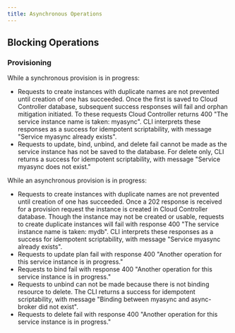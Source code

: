 ```yaml
---
title: Asynchronous Operations
---
```


## <a id='blocking'></a>Blocking Operations ##

### Provisioning ###

While a synchronous provision is in progress:
- Requests to create instances with duplicate names are not prevented until creation of one has succeeded. Once the first is saved to Cloud Controller database, subsequent success responses will fail and orphan mitigation initiated. To these requests Cloud Controller returns 400 "The service instance name is taken: myasync". CLI interprets these responses as a success for idempotent scriptability, with message "Service myasync already exists".
- Requests to update, bind, unbind, and delete fail cannot be made as the service instance has not be saved to the database. For delete only, CLI returns a success for idempotent scriptability, with message "Service myasync does not exist."

While an asynchronous provision is in progress:
- Requests to create instances with duplicate names are not prevented until creation of one has succeeded. Once a 202 response is received for a provision request the instance is created in Cloud Controller database. Though the instance may not be created or usable, requests to create duplicate instances will fail with response 400 "The service instance name is taken: mydb". CLI interprets these responses as a success for idempotent scriptability, with message "Service myasync already exists".
- Requests to update plan fail with response 400 "Another operation for this service instance is in progress."
- Requests to bind fail with response 400 "Another operation for this service instance is in progress."
- Requests to unbind can not be made because there is not binding resource to delete. The CLI returns a success for idempotent scriptability, with message "Binding between myasync and async-broker did not exist".
- Requests to delete fail with response 400 "Another operation for this service instance is in progress."
